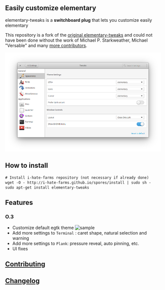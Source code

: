 ## Easily customize elementary 
elementary-tweaks is a **switchboard plug** that lets you customize easily elementary

This repository is a fork of the [original elementary-tweaks](https://launchpad.net/elementary-tweaks) and could not have been done without the work of Michael P. Starkweather, Michael "Versable" and many [more contributors](debian/copyright).

![sample](docs/screenshot.png)

## How to install

    # Install i-hate-farms repository (not necessary if already done)
    wget -O - http://i-hate-farms.github.io/spores/install | sudo sh - 
    sudo apt-get install elementary-tweaks
    
## Features

### O.3
  - Customize default egtk theme
![sample](docs/theme.png)
  - Add more settings to `Terminal` : caret shape, natural selection and warning
  - Add more settings to `Plank`: pressure reveal, auto pinning, etc.
  - UI fixes

## [Contributing](CONTRIBUTING.md)

## [Changelog](CHANGELOG.md)
